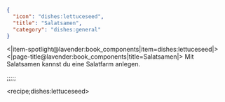 ```json
{
  "icon": "dishes:lettuceseed",
  "title": "Salatsamen",
  "category": "dishes:general"
}
```

<|item-spotlight@lavender:book_components|item=dishes:lettuceseed|>
<|page-title@lavender:book_components|title=Salatsamen|>
Mit Salatsamen kannst du eine Salatfarm anlegen.

;;;;;

<recipe;dishes:lettuceseed>

